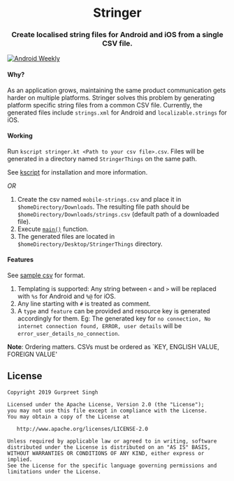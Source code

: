 <h1 align="center">Stringer</h1>
<h3 align="center">Create localised string files for Android and iOS from a single CSV file.</h3>

[![Android Weekly]( https://img.shields.io/badge/Android%20Weekly-%23352-blue.svg )]( http://androidweekly.net/issues/issue-352 )

#### Why?
As an application grows, maintaining the same product communication gets harder on multiple platforms. Stringer solves this problem by generating platform specific string files from a common CSV file.
Currently, the generated files include `strings.xml` for Android and `localizable.strings` for iOS.

#### Working
Run `kscript stringer.kt <Path to your csv file>.csv`. Files will be generated in a directory named `StringerThings` on the same path.

See [kscript](https://github.com/holgerbrandl/kscript) for installation and more information.


*OR*

1. Create the csv named `mobile-strings.csv` and place it in `$homeDirectory/Downloads`. The resulting file path should be `$homeDirectory/Downloads/strings.csv` (default path of a downloaded file).
2. Execute [`main()`](https://github.com/GurpreetSK95/Stringer/blob/master/src/main/kotlin/com/gurpreetsk/Main.kt) function.
3. The generated files are located in `$homeDirectory/Desktop/StringerThings` directory.


#### Features
See [sample csv](https://github.com/GurpreetSK95/Stringer/blob/master/mobile-strings.csv) for format.

1. Templating is supported: Any string between `<` and `>` will be replaced with `%s` for Android and `%@` for iOS.
2. Any line starting with `#` is treated as comment.
3. A `type` and `feature` can be provided and resource key is generated accordingly for them. Eg: The generated key for `no connection, No internet connection found, ERROR, user details` will be `error_user_details_no_connection`.

<b>Note</b>: Ordering matters. CSVs must be ordered as `KEY, ENGLISH VALUE, FOREIGN VALUE'

License
---------------------

    Copyright 2019 Gurpreet Singh

    Licensed under the Apache License, Version 2.0 (the "License");
    you may not use this file except in compliance with the License.
    You may obtain a copy of the License at

       http://www.apache.org/licenses/LICENSE-2.0

    Unless required by applicable law or agreed to in writing, software
    distributed under the License is distributed on an "AS IS" BASIS,
    WITHOUT WARRANTIES OR CONDITIONS OF ANY KIND, either express or implied.
    See the License for the specific language governing permissions and
    limitations under the License.
